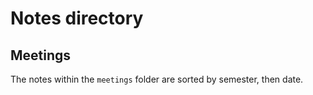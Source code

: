 # Notes directory

## Meetings

The notes within the `meetings` folder are sorted by semester, then date.
